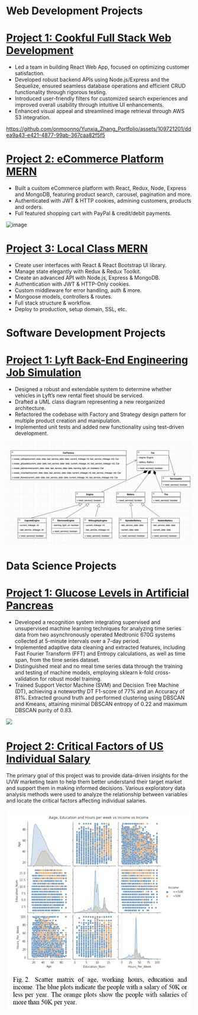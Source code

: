 # Web Development Projects

# [Project 1: Cookful Full Stack Web Development](https://github.com/onmoonno/Cookful-Project) 
*	Led a team in building React Web App, focused on optimizing customer satisfaction.
*	Developed robust backend APIs using Node.js/Express and the Sequelize, ensured seamless database operations and efficient CRUD functionality through rigorous testing.
*	Introduced user-friendly filters for customized search experiences and improved overall usability through intuitive UI enhancements.
*	Enhanced visual appeal and streamlined image retrieval through AWS S3 integration.


https://github.com/onmoonno/Yunxia_Zhang_Portfolio/assets/109721201/ddea9a43-e421-4877-99ab-367caa82f5f5


# [Project 2: eCommerce Platform MERN](https://github.com/onmoonno/eCommerce-Platform) 
*	Built a custom eCommerce platform with React, Redux, Node, Express and MongoDB, featuring product search, carousel, pagination and more.
*	Authenticated with JWT & HTTP cookies, admining customers, products and orders.
*	Full featured shopping cart with PayPal & credit/debit payments.
  
![image](https://github.com/onmoonno/eCommerce-Platform/blob/main/frontend/public/images/screens.png)

# [Project 3: Local Class MERN](https://github.com/onmoonno/Local-Class) 
* Create user interfaces with React & React Bootstrap UI library.
* Manage state elegantly with Redux & Redux Toolkit.
* Create an advanced API with Node.js, Express & MongoDB.
* Authentication with JWT & HTTP-Only cookies.
* Custom middleware for error handling, auth & more.
* Mongoose models, controllers & routes.
* Full stack structure & workflow.
* Deploy to production, setup domain, SSL, etc.

# Software Development Projects

# [Project 1: Lyft Back-End Engineering Job Simulation](https://github.com/onmoonno/Yunxia_Zhang_Portfolio/assets/109721201/03679578-643f-4e96-a37d-f7ab3390b510)

* Designed a robust and extendable system to determine whether vehicles in Lyft’s new rental fleet should be serviced.
* Drafted a UML class diagram representing a new reorganized architecture.
* Refactored the codebase with Factory and Strategy design pattern for multiple product creation and manipulation.
* Implemented unit tests and added new functionality using test-driven development.

![alt text](https://github.com/onmoonno/forage-lyft-starter-repo/blob/main/Class%20Diagram.png)


# Data Science Projects

# [Project 1: Glucose Levels in Artificial Pancreas](https://github.com/onmoonno/Data-Mining-Project-Glucose-Levels-in-Artificial-Pancreas) 
* Developed a recognition system integrating supervised and unsupervised machine learning techniques for analyzing time series data from two asynchronously operated Medtronic 670G systems collected at 5-minute intervals over a 7-day period.
* Implemented adaptive data cleaning and extracted features, including Fast Fourier Transform (FFT) and Entropy calculations, as well as time span, from the time series dataset.
* Distinguished meal and no meal time series data through the training and testing of machine models, employing sklearn k-fold cross-validation for robust model training.
* Trained Support Vector Machine (SVM) and Decision Tree Machine (DT), achieving a noteworthy DT F1-score of 77% and an Accuracy of 81%. Extracted ground truth and performed clustering using DBSCAN and Kmeans, attaining minimal DBSCAN entropy of 0.22 and maximum DBSCAN purity of 0.83.


![](/images/positions_by_state.png)


# [Project 2: Critical Factors of US Individual Salary](https://github.com/onmoonno/Critical-Factors-of-US-Individual-Salary) 
The primary goal of this project was to provide data-driven insights for the UVW marketing team to help them better understand their target market and support them in making informed decisions. Various exploratory data analysis methods were used to analyze the relationship between variables and locate the critical factors affecting individual salaries.

![](https://github.com/onmoonno/Critical-Factors-of-US-Individual-Salary/blob/main/figure2.png)
